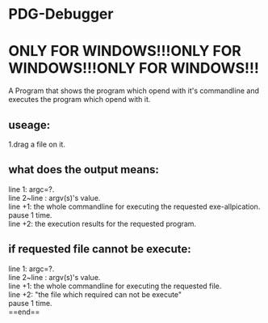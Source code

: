 # PDG-Debugger
# ONLY FOR WINDOWS!!!ONLY FOR WINDOWS!!!ONLY FOR WINDOWS!!!
A Program that shows the program which opend with it's commandline and executes the program which opend with it.  
## useage:  
1.drag a file on it.  
## what does the output means:
line 1: argc=?.  
line 2~line <argc>: argv(s)'s value.  
line <argc>+1: the whole commandline for executing the requested exe-allpication.  
pause 1 time.  
line <argc>+2: the execution results for the requested program.  
## if requested file cannot be execute:
line 1: argc=?.  
line 2~line <argc>: argv(s)'s value.  
line <argc>+1: the whole commandline for executing the requested file.  
line <argc>+2: "the file which required can not be execute"  
pause 1 time.  
==end==
